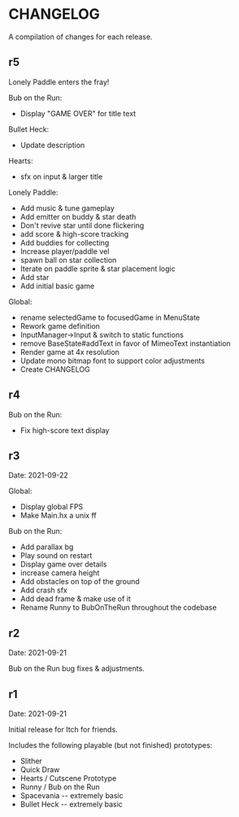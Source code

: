 # CHANGELOG

A compilation of changes for each release.

## r5

Lonely Paddle enters the fray!

Bub on the Run:

- Display "GAME OVER" for title text

Bullet Heck:

- Update description

Hearts:

- sfx on input & larger title

Lonely Paddle:

- Add music & tune gameplay
- Add emitter on buddy & star death
- Don't revive star until done flickering
- add score & high-score tracking
- Add buddies for collecting
- Increase player/paddle vel
- spawn ball on star collection
- Iterate on paddle sprite & star placement logic
- Add star
- Add initial basic game

Global:

- rename selectedGame to focusedGame in MenuState
- Rework game definition
- InputManager->Input & switch to static functions
- remove BaseState#addText in favor of MimeoText instantiation
- Render game at 4x resolution
- Update mono bitmap font to support color adjustments
- Create CHANGELOG

## r4

Bub on the Run:

- Fix high-score text display

## r3

Date: 2021-09-22

Global:

- Display global FPS
- Make Main.hx a unix ff

Bub on the Run:

- Add parallax bg
- Play sound on restart
- Display game over details
- increase camera height
- Add obstacles on top of the ground
- Add crash sfx
- Add dead frame & make use of it
- Rename Runny to BubOnTheRun throughout the codebase

## r2

Date: 2021-09-21

Bub on the Run bug fixes & adjustments.

## r1

Date: 2021-09-21

Initial release for Itch for friends.

Includes the following playable (but not finished) prototypes:

- Slither
- Quick Draw
- Hearts / Cutscene Prototype
- Runny / Bub on the Run
- Spacevania -- extremely basic
- Bullet Heck -- extremely basic
